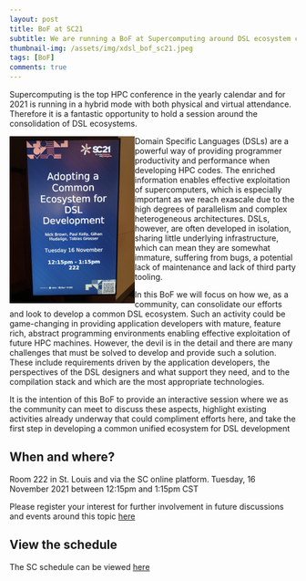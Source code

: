 ```yaml
---
layout: post
title: BoF at SC21
subtitle: We are running a BoF at Supercomputing around DSL ecosystem consolidation
thumbnail-img: /assets/img/xdsl_bof_sc21.jpeg
tags: [BoF]
comments: true
---
```


Supercomputing is the top HPC conference in the yearly calendar and for 2021 is running in a hybrid mode with both physical and virtual attendance. Therefore it is a fantastic opportunity to hold a session around the consolidation of DSL ecosystems.

<img src="/assets/img/xdsl_bof_sc21.jpeg" width="220" align="left" padding="5px;">

Domain Specific Languages (DSLs) are a powerful way of providing programmer productivity and performance when developing HPC codes. The enriched information enables effective exploitation of supercomputers, which is especially important as we reach exascale due to the high degrees of parallelism and complex heterogeneous architectures. DSLs, however, are often developed in isolation, sharing little underlying infrastructure, which can mean they are somewhat immature, suffering from bugs, a potential lack of maintenance and lack of third party tooling. 

In this BoF we will focus on how we, as a community, can consolidate our efforts and look to develop a common DSL ecosystem. Such an activity could be game-changing in providing application developers with mature, feature rich, abstract programming environments enabling effective exploitation of future HPC machines. However, the devil is in the detail and there are many challenges that must be solved to develop and provide such a solution. These include requirements driven by the application developers, the perspectives of the DSL designers and what support they need, and to the compilation stack and which are the most appropriate technologies. 

It is the intention of this BoF to provide an interactive session where we as the community can meet to discuss these aspects, highlight existing activities already underway that could compliment efforts here, and take the first step in developing a common unified ecosystem for DSL development

## When and where?

Room 222 in St. Louis and via the SC online platform. Tuesday, 16 November 2021 between 12:15pm and 1:15pm CST

Please register your interest for further involvement in future discussions and events around this topic [here](https://forms.gle/QTuwhFQnM2ERtdcc9)

## View the schedule

The SC schedule can be viewed [here](https://sc21.supercomputing.org/presentation/?id=bof147&sess=sess390)

